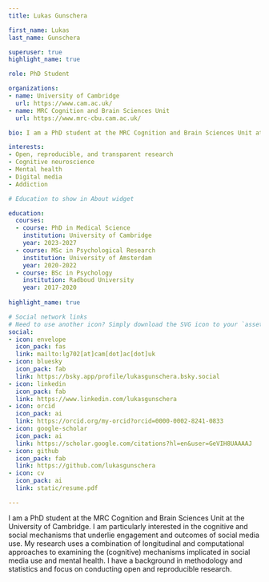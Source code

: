 ```yaml
---
title: Lukas Gunschera

first_name: Lukas
last_name: Gunschera

superuser: true
highlight_name: true 

role: PhD Student

organizations:
- name: University of Cambridge
  url: https://www.cam.ac.uk/
- name: MRC Cognition and Brain Sciences Unit
  url: https://www.mrc-cbu.cam.ac.uk/

bio: I am a PhD student at the MRC Cognition and Brain Sciences Unit at the University of Cambridge. I am particularly interested in the cognitive and social mechanisms that underlie engagement and outcomes of social media use. My research uses a combination of longitudinal and computational approaches to examining the (cognitive) mechanisms implicated in social media use and mental health. I have a background in methodology and statistics and focus on conducting open and reproducible research. 

interests:
- Open, reproducible, and transparent research
- Cognitive neuroscience
- Mental health
- Digital media
- Addiction

# Education to show in About widget

education:
  courses:
  - course: PhD in Medical Science
    institution: University of Cambridge
    year: 2023-2027
  - course: MSc in Psychological Research
    institution: University of Amsterdam
    year: 2020-2022
  - course: BSc in Psychology
    institution: Radboud University
    year: 2017-2020
    
highlight_name: true 

# Social network links
# Need to use another icon? Simply download the SVG icon to your `assets/media/icons/` folder.
social:
- icon: envelope
  icon_pack: fas
  link: mailto:lg702[at]cam[dot]ac[dot]uk
- icon: bluesky
  icon_pack: fab
  link: https://bsky.app/profile/lukasgunschera.bsky.social
- icon: linkedin
  icon_pack: fab
  link: https://www.linkedin.com/lukasgunschera
- icon: orcid
  icon_pack: ai
  link: https://orcid.org/my-orcid?orcid=0000-0002-8241-0833
- icon: google-scholar
  icon_pack: ai
  link: https://scholar.google.com/citations?hl=en&user=GeVIH8UAAAAJ
- icon: github
  icon_pack: fab
  link: https://github.com/lukasgunschera
- icon: cv
  icon_pack: ai
  link: static/resume.pdf

---
```


I am a PhD student at the MRC Cognition and Brain Sciences Unit at the University of Cambridge. I am particularly interested in the cognitive and social mechanisms that underlie engagement and outcomes of social media use. My research uses a combination of longitudinal and computational approaches to examining the (cognitive) mechanisms implicated in social media use and mental health. I have a background in methodology and statistics and focus on conducting open and reproducible research.
